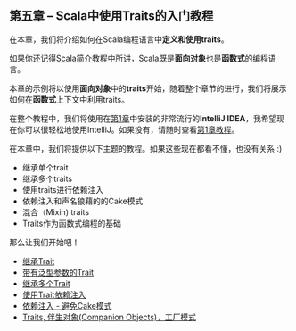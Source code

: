 ## 第五章 – Scala中使用Traits的入门教程

在本章，我们将介绍如何在Scala编程语言中**定义和使用traits**。

如果你还记得[Scala简介教程](0_2.md)中所讲，Scala既是**面向对象**也是**函数式**的编程语言。

本章的示例将以使用**面向对象**中的**traits**开始，随着整个章节的进行，我们将展示如何在**函数式**上下文中利用traits。

在整个教程中，我们将使用在[第1章](1_1.md)中安装的非常流行的**IntelliJ IDEA**，我希望现在你可以很轻松地使用IntelliJ。如果没有，请随时查看[第1章教程](1_1.md)。

在本章中，我们将提供以下主题的教程。如果这些现在都看不懂，也没有关系 :)

- 继承单个trait
- 继承多个traits
- 使用traits进行依赖注入
- 依赖注入和声名狼藉的的Cake模式
- 混合（Mixin) traits
- Traits作为函数式编程的基础

那么让我们开始吧！

- [继承Trait](5_2.md)
- [带有泛型参数的Trait](5_3.md)
- [继承多个Trait](5_4.md)
- [使用Trait依赖注入](5_5.md)
- [依赖注入 - 避免Cake模式](5_6.md)
- [Traits, 伴生对象(Companion Objects)，工厂模式](5_7.md)
